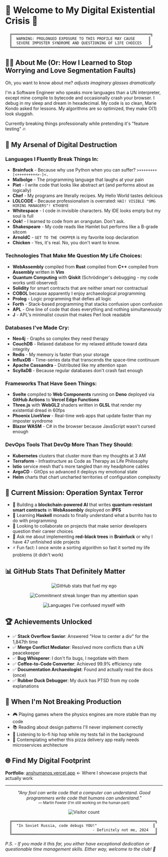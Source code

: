 # 🌟 Welcome to My Digital Existential Crisis 🌟

```
  ╔══════════════════════════════════════════════════════════════╗
  ║  WARNING: PROLONGED EXPOSURE TO THIS PROFILE MAY CAUSE      ║
  ║  SEVERE IMPOSTER SYNDROME AND QUESTIONING OF LIFE CHOICES   ║
  ╚══════════════════════════════════════════════════════════════╝
```

## 👨‍💻 About Me (Or: How I Learned to Stop Worrying and Love Segmentation Faults)

Oh, you want to know about me? *adjusts imaginary glasses dramatically* 

I'm a Software Engineer who speaks more languages than a UN interpreter, except mine compile to bytecode and occasionally crash your browser. I debug in my sleep and dream in hexadecimal. My code is so clean, Marie Kondo asked for lessons. My algorithms are so optimized, they make O(1) look sluggish.

Currently breaking things professionally while pretending it's "feature testing" 🔥

## 🚀 My Arsenal of Digital Destruction

### Languages I Fluently Break Things In:
- **Brainfuck** - Because why use Python when you can suffer? `>++++++++[<+++++++++>-]<.`
- **Malbolge** - The programming language that laughs at your pain
- **Piet** - I write code that looks like abstract art (and performs about as logically)
- **Chef** - My programs are literally recipes. My Hello World tastes delicious
- **LOLCODE** - Because professionalism is overrated: `HAI! VISIBLE "OMG HIRING MANAGERS"! KTHXBYE`
- **Whitespace** - I code in invisible characters. My IDE looks empty but my soul is full
- **Ook!** - I learned to code from an orangutan. Don't ask.
- **Shakespeare** - My code reads like Hamlet but performs like a B-grade sitcom
- **ArnoldC** - `GET TO THE CHOPPER` is my favorite loop declaration
- **Chicken** - Yes, it's real. No, you don't want to know.

### Technologies That Make Me Question My Life Choices:
- **WebAssembly** compiled from **Rust** compiled from **C++** compiled from **Assembly** written in **Vim**
- **Quantum Computing** with **Qiskit** (Schrödinger's debugging - my code works until observed)
- **Solidity** for smart contracts that are neither smart nor contractual
- **COBOL** because apparently I enjoy archaeological programming
- **Prolog** - Logic programming that defies all logic
- **Forth** - Stack-based programming that stacks confusion upon confusion
- **APL** - One line of code that does everything and nothing simultaneously
- **J** - APL's minimalist cousin that makes Perl look readable

### Databases I've Made Cry:
- **Neo4j** - Graphs so complex they need therapy
- **CouchDB** - Relaxed database for my relaxed attitude toward data integrity
- **Redis** - My memory is faster than your storage
- **InfluxDB** - Time-series data that transcends the space-time continuum
- **Apache Cassandra** - Distributed like my attention span
- **ScyllaDB** - Because regular databases don't crash fast enough

### Frameworks That Have Seen Things:
- **Svelte** compiled to **Web Components** running on **Deno** deployed via **GitHub Actions** to **Vercel Edge Functions**
- **Three.js** with **WebGL2** shaders written in **GLSL** that render my existential dread in 60fps
- **Phoenix LiveView** - Real-time web apps that update faster than my imposter syndrome
- **Blazor WASM** - C# in the browser because JavaScript wasn't cursed enough

### DevOps Tools That DevOp More Than They Should:
- **Kubernetes** clusters that cluster more than my thoughts at 3 AM
- **Terraform** - Infrastructure as Code as Therapy as Life Philosophy
- **Istio** service mesh that's more tangled than my headphone cables
- **ArgoCD** - GitOps so advanced it deploys my emotional state
- **Helm** charts that chart uncharted territories of configuration complexity

## 🎯 Current Mission: Operation Syntax Terror

- 🔭 Building a **blockchain-powered AI** that writes **quantum-resistant smart contracts** in **WebAssembly** deployed on **IPFS**
- 🌱 Learning **Haskell** monads to finally understand what a burrito has to do with programming
- 👯 Looking to collaborate on projects that make senior developers question their career choices
- 💬 Ask me about implementing **red-black trees** in **Brainfuck** or why I have 47 unfinished side projects
- ⚡ Fun fact: I once wrote a sorting algorithm so fast it sorted my life problems (it didn't work)

## 📊 GitHub Stats That Definitely Matter

<p align="center">
<img src="https://github-readme-stats.vercel.app/api?username=anshumanos&show_icons=true&theme=radical" alt="GitHub stats that fuel my ego" />
</p>

<p align="center">
<img src="https://github-readme-streak-stats.herokuapp.com/?user=anshumanos&theme=radical" alt="Commitment streak longer than my attention span" />
</p>

<p align="center">
<img src="https://github-readme-stats.vercel.app/api/top-langs/?username=anshumanos&layout=compact&theme=radical" alt="Languages I've confused myself with" />
</p>

## 🏆 Achievements Unlocked

- ✅ **Stack Overflow Savior**: Answered "How to center a div" for the 1,847th time
- ✅ **Merge Conflict Mediator**: Resolved more conflicts than a UN peacekeeper
- ✅ **Bug Whisperer**: I don't fix bugs, I negotiate with them
- ✅ **Coffee-to-Code Converter**: Achieved 99.9% efficiency rate
- ✅ **Documentation Archaeologist**: Found and actually read the docs (once)
- ✅ **Rubber Duck Debugger**: My duck has PTSD from my code explanations

## 🎨 When I'm Not Breaking Production

- 🎮 Playing games where the physics engines are more stable than my code
- 📚 Reading about design patterns I'll never implement correctly
- 🎵 Listening to lo-fi hip hop while my tests fail in the background
- 🍕 Contemplating whether this pizza delivery app really needs microservices architecture

## 🌐 Find My Digital Footprint

**Portfolio**: [anshumanos.vercel.app](https://anshumanos.vercel.app/) ← Where I showcase projects that actually work

---

<p align="center">
<i>"Any fool can write code that a computer can understand. Good programmers write code that humans can understand."</i><br>
<sub>— Martin Fowler (I'm still working on the human part)</sub>
</p>

<p align="center">
<img src="https://komarev.com/ghpvc/?username=anshumanos&color=blueviolet&style=flat-square&label=Visitors+who+questioned+their+life+choices" alt="Visitor count" />
</p>

```
  ╔════════════════════════════════════════════════════════════════╗
  ║  "In Soviet Russia, code debugs YOU!"                         ║
  ║                                    - Definitely not me, 2024   ║
  ╚════════════════════════════════════════════════════════════════╝
```

*P.S. - If you made it this far, you either have exceptional dedication or questionable time management skills. Either way, welcome to the club! 🎉*
